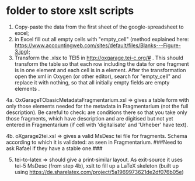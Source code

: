 # folder to store xslt scripts

1. Copy-paste the data from the first sheet of the google-spreadsheet to excel;
2. in Excel fill out all empty cells with "empty_cell" (method explained here: https://www.accountingweb.com/sites/default/files/Blanks---Figure-3.jpg);
3. Transform the .xlsx to TEI5 in http://oxgarage.tei-c.org/# . This should transform the table so that each row including the data for one fragment is in one <row> element and each cell is in a <cell> element. After the transformation open the xml in Oxygen (or other editor), search for "empty_cell" and replace it with nothing, so that all initially empty fields are empty elements <cell>. 

4a. OxGarageTObasicMetadataFragmentarium.xsl => gives a table form with only those elements needed for the metadata in Fragmentarium (not the full description). Be careful to check: are conditions there so that you take only those fragments, which have description and are digitised but not yet entered in Fragmentarium (if cell with 'digitalisate' and 'Urheber' have text).

4b. oXgarage2tei.xsl => gives a valid MsDesc tei file for fragments. Schema according to which it is validated: as seen in Fragmentarium. 
	###Need to ask Rafael if they have a stable one.###

5. tei-to-latex => should give a print-similar layout. As exit-source it uses tei-5 MsDesc (from step 4b), xslt to fill up a LaTeX skeleton (built up using https://de.sharelatex.com/project/5a1969973621de2df076b05e) 

